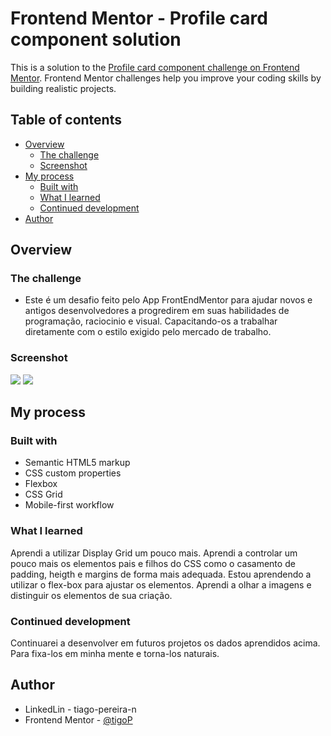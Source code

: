 # Frontend Mentor - Profile card component solution

This is a solution to the [Profile card component challenge on Frontend Mentor](https://www.frontendmentor.io/challenges/profile-card-component-cfArpWshJ). Frontend Mentor challenges help you improve your coding skills by building realistic projects. 

## Table of contents

- [Overview](#overview)
  - [The challenge](#the-challenge)
  - [Screenshot](#screenshot)
- [My process](#my-process)
  - [Built with](#built-with)
  - [What I learned](#what-i-learned)
  - [Continued development](#continued-development)
- [Author](#author)

## Overview

### The challenge

- Este é um desafio feito pelo App FrontEndMentor para ajudar novos e antigos desenvolvedores a progredirem em suas habilidades de programação, raciocinio e visual. Capacitando-os a trabalhar diretamente com o estilo exigido pelo mercado de trabalho.

### Screenshot

![](./design/printMobile.jpg)
![](./design/printDesktop.jpg)

## My process

### Built with

- Semantic HTML5 markup
- CSS custom properties
- Flexbox
- CSS Grid
- Mobile-first workflow

### What I learned

Aprendi a utilizar Display Grid um pouco mais. Aprendi a controlar um pouco mais os elementos pais e filhos do CSS como o casamento de padding, heigth e margins de forma mais adequada. Estou aprendendo a utilizar o flex-box para ajustar os elementos. Aprendi a olhar a imagens e distinguir os elementos de sua criação.

### Continued development

Continuarei a desenvolver em futuros projetos os dados aprendidos acima. Para fixa-los em minha mente e torna-los naturais.

## Author

- LinkedLin - tiago-pereira-n
- Frontend Mentor - [@tigoP](https://www.frontendmentor.io/profile/tigoP)

